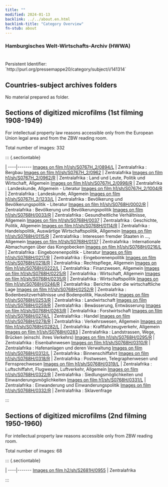 ```yaml
---
title: ""
modified: 2024-01-13
backlink: ../../about.en.html
backlink-title: "Category Overview"
fn-stub: about
---
```


### Hamburgisches Welt-Wirtschafts-Archiv (HWWA)

# 

<div class="hint">Persistent Identifier: `http://purl.org/pressemappe20/category/subject/i/141314`</div>







## Countries-subject archives folders





No material prepared as folder.



<a id="filmsections" />

## Sections of digitized microfilms (1st filming 1908-1949)

<p>For intellectual property law reasons accessible only from the European Union legal area and from the ZBW reading room.</p>



<p>Total number of images: 332</p>




::: {.sectiontable}

 | 
----|-------
<a class="btn" href="https://pm20.zbw.eu/film/h1/sh/S0767H_2/0894/L" rel="nofollow">Images on film h1/sh/S0767H_2/0894/L</a> | Zentralafrika : Bergbau
<a class="btn" href="https://pm20.zbw.eu/film/h1/sh/S0767H_2/0962" rel="nofollow">Images on film h1/sh/S0767H_2/0962</a> | Zentralafrika
<a class="btn" href="https://pm20.zbw.eu/film/h1/sh/S0767H_2/0962/R" rel="nofollow">Images on film h1/sh/S0767H_2/0962/R</a> | Zentralafrika : Land und Leute, Politik und Wirtschaft, Allgemein
<a class="btn" href="https://pm20.zbw.eu/film/h1/sh/S0767H_2/0998/R" rel="nofollow">Images on film h1/sh/S0767H_2/0998/R</a> | Zentralafrika : Landeskunde, Allgemein - Literatur
<a class="btn" href="https://pm20.zbw.eu/film/h1/sh/S0767H_2/1004/R" rel="nofollow">Images on film h1/sh/S0767H_2/1004/R</a> | Zentralafrika : Landeskunde, Allgemein
<a class="btn" href="https://pm20.zbw.eu/film/h1/sh/S0767H_2/1233/L" rel="nofollow">Images on film h1/sh/S0767H_2/1233/L</a> | Zentralafrika : Bevölkerung und Bevölkerungspolitik - Literatur
<a class="btn" href="https://pm20.zbw.eu/film/h1/sh/S0768H/0002/R" rel="nofollow">Images on film h1/sh/S0768H/0002/R</a> | Zentralafrika : Bevölkerung und Bevölkerungspolitik
<a class="btn" href="https://pm20.zbw.eu/film/h1/sh/S0768H/0033/R" rel="nofollow">Images on film h1/sh/S0768H/0033/R</a> | Zentralafrika : Gesundheitliche Verhältnisse, Allgemein
<a class="btn" href="https://pm20.zbw.eu/film/h1/sh/S0768H/0037" rel="nofollow">Images on film h1/sh/S0768H/0037</a> | Zentralafrika : Geschichte, Politik, Allgemein
<a class="btn" href="https://pm20.zbw.eu/film/h1/sh/S0768H/0114/R" rel="nofollow">Images on film h1/sh/S0768H/0114/R</a> | Zentralafrika : Handelspolitik, Auswärtige Wirtschaftspolitik, Allgemein
<a class="btn" href="https://pm20.zbw.eu/film/h1/sh/S0768H/0115/R" rel="nofollow">Images on film h1/sh/S0768H/0115/R</a> | Zentralafrika : Interessen fremder Staaten in …, Allgemein
<a class="btn" href="https://pm20.zbw.eu/film/h1/sh/S0768H/0137" rel="nofollow">Images on film h1/sh/S0768H/0137</a> | Zentralafrika : Internationale Abmachungen über das Kongobecken
<a class="btn" href="https://pm20.zbw.eu/film/h1/sh/S0768H/0216/L" rel="nofollow">Images on film h1/sh/S0768H/0216/L</a> | Zentralafrika : Eingeborenenpolitik - Literatur
<a class="btn" href="https://pm20.zbw.eu/film/h1/sh/S0768H/0217/R" rel="nofollow">Images on film h1/sh/S0768H/0217/R</a> | Zentralafrika : Eingeborenenpolitik
<a class="btn" href="https://pm20.zbw.eu/film/h1/sh/S0768H/0218/R" rel="nofollow">Images on film h1/sh/S0768H/0218/R</a> | Zentralafrika : Rechtspflege, Allgemein
<a class="btn" href="https://pm20.zbw.eu/film/h1/sh/S0768H/0222/L" rel="nofollow">Images on film h1/sh/S0768H/0222/L</a> | Zentralafrika : Finanzwesen, Allgemein
<a class="btn" href="https://pm20.zbw.eu/film/h1/sh/S0768H/0225/R" rel="nofollow">Images on film h1/sh/S0768H/0225/R</a> | Zentralafrika : Wirtschaft, Allgemein
<a class="btn" href="https://pm20.zbw.eu/film/h1/sh/S0768H/0235/R" rel="nofollow">Images on film h1/sh/S0768H/0235/R</a> | Zentralafrika : Wirtschaftspolitik
<a class="btn" href="https://pm20.zbw.eu/film/h1/sh/S0768H/0246/R" rel="nofollow">Images on film h1/sh/S0768H/0246/R</a> | Zentralafrika : Berichte über die wirtschaftliche Lage
<a class="btn" href="https://pm20.zbw.eu/film/h1/sh/S0768H/0252/R" rel="nofollow">Images on film h1/sh/S0768H/0252/R</a> | Zentralafrika : Bodenbesitzverhältnisse und Bodenpolitik, Hausbesitz
<a class="btn" href="https://pm20.zbw.eu/film/h1/sh/S0768H/0253/R" rel="nofollow">Images on film h1/sh/S0768H/0253/R</a> | Zentralafrika : Landwirtschaft
<a class="btn" href="https://pm20.zbw.eu/film/h1/sh/S0768H/0259/R" rel="nofollow">Images on film h1/sh/S0768H/0259/R</a> | Zentralafrika : Bewässerung, Entwässerung
<a class="btn" href="https://pm20.zbw.eu/film/h1/sh/S0768H/0263/R" rel="nofollow">Images on film h1/sh/S0768H/0263/R</a> | Zentralafrika : Forstwirtschaft
<a class="btn" href="https://pm20.zbw.eu/film/h1/sh/S0768H/0274/L" rel="nofollow">Images on film h1/sh/S0768H/0274/L</a> | Zentralafrika : Handel
<a class="btn" href="https://pm20.zbw.eu/film/h1/sh/S0768H/0278/R" rel="nofollow">Images on film h1/sh/S0768H/0278/R</a> | Zentralafrika : Verkehrswesen, Allgemein
<a class="btn" href="https://pm20.zbw.eu/film/h1/sh/S0768H/0282/L" rel="nofollow">Images on film h1/sh/S0768H/0282/L</a> | Zentralafrika : Kraftfahrzeugverkehr, Allgemein
<a class="btn" href="https://pm20.zbw.eu/film/h1/sh/S0768H/0283" rel="nofollow">Images on film h1/sh/S0768H/0283</a> | Zentralafrika : Landstrassen, Wege, Brücken (einschl. ihres Verkehrs)
<a class="btn" href="https://pm20.zbw.eu/film/h1/sh/S0768H/0295/R" rel="nofollow">Images on film h1/sh/S0768H/0295/R</a> | Zentralafrika : Eisenbahnwesen
<a class="btn" href="https://pm20.zbw.eu/film/h1/sh/S0768H/0310/R" rel="nofollow">Images on film h1/sh/S0768H/0310/R</a> | Zentralafrika : Hafenanlagen und deren Verwaltung
<a class="btn" href="https://pm20.zbw.eu/film/h1/sh/S0768H/0312/L" rel="nofollow">Images on film h1/sh/S0768H/0312/L</a> | Zentralafrika : Binnenschiffahrt
<a class="btn" href="https://pm20.zbw.eu/film/h1/sh/S0768H/0318/R" rel="nofollow">Images on film h1/sh/S0768H/0318/R</a> | Zentralafrika : Postwesen, Telegraphenwesen und Fernsprechwesen
<a class="btn" href="https://pm20.zbw.eu/film/h1/sh/S0768H/0319/L" rel="nofollow">Images on film h1/sh/S0768H/0319/L</a> | Zentralafrika : Luftschiffahrt, Flugwesen, Luftverkehr, Allgemein
<a class="btn" href="https://pm20.zbw.eu/film/h1/sh/S0768H/0322/R" rel="nofollow">Images on film h1/sh/S0768H/0322/R</a> | Zentralafrika : Siedlungsmöglichkeiten und Einwanderungsmöglichkeiten
<a class="btn" href="https://pm20.zbw.eu/film/h1/sh/S0768H/0331/L" rel="nofollow">Images on film h1/sh/S0768H/0331/L</a> | Zentralafrika : Einwanderung und Einwanderungspolitik
<a class="btn" href="https://pm20.zbw.eu/film/h1/sh/S0768H/0332/R" rel="nofollow">Images on film h1/sh/S0768H/0332/R</a> | Zentralafrika : Sklavenfrage


:::




## Sections of digitized microfilms (2nd filming 1950-1960)

<p>For intellectual property law reasons accessible only from ZBW reading room.</p>



<p>Total number of images: 68</p>




::: {.sectiontable}

 | 
----|-------
<a class="btn" href="https://pm20.zbw.eu/film/h2/sh/S2681H/0955" rel="nofollow">Images on film h2/sh/S2681H/0955</a> | Zentralafrika


:::
















